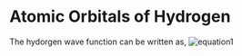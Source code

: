 # Atomic Orbitals of Hydrogen
The hydorgen wave function can be written as,
![equation1](https://latex.codecogs.com/gif.latex?\phi_{n,l,m}&space;=&space;Y_{l,m}(\theta,\phi))

